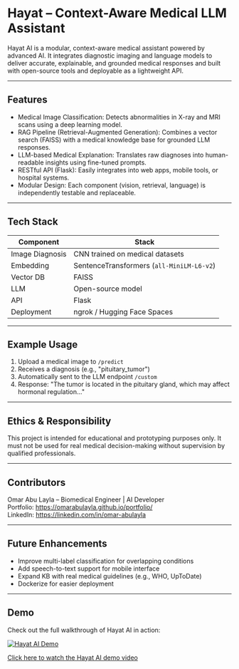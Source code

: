 # Hayat – Context-Aware Medical LLM Assistant

Hayat AI is a modular, context-aware medical assistant powered by advanced AI. It integrates diagnostic imaging and language models to deliver accurate, explainable, and grounded medical responses and built with open-source tools and deployable as a lightweight API.

---

## Features

- Medical Image Classification: Detects abnormalities in X-ray and MRI scans using a deep learning model.
- RAG Pipeline (Retrieval-Augmented Generation): Combines a vector search (FAISS) with a medical knowledge base for grounded LLM responses.
- LLM-based Medical Explanation: Translates raw diagnoses into human-readable insights using fine-tuned prompts.
- RESTful API (Flask): Easily integrates into web apps, mobile tools, or hospital systems.
- Modular Design: Each component (vision, retrieval, language) is independently testable and replaceable.

---

## Tech Stack

Component                | Stack
------------------------|-------------------------------
Image Diagnosis         | CNN trained on medical datasets
Embedding               | SentenceTransformers (`all-MiniLM-L6-v2`)
Vector DB               | FAISS
LLM                     | Open-source model
API                     | Flask
Deployment              | ngrok / Hugging Face Spaces

---

## Example Usage

1. Upload a medical image to `/predict`
2. Receives a diagnosis (e.g., "pituitary_tumor")
3. Automatically sent to the LLM endpoint `/custom`
4. Response: "The tumor is located in the pituitary gland, which may affect hormonal regulation..."

---

## Ethics & Responsibility

This project is intended for educational and prototyping purposes only. It must not be used for real medical decision-making without supervision by qualified professionals.

---

## Contributors

Omar Abu Layla – Biomedical Engineer | AI Developer  
Portfolio: https://omarabulayla.github.io/portfolio/  
LinkedIn: https://linkedin.com/in/omar-abulayla

---

## Future Enhancements

- Improve multi-label classification for overlapping conditions
- Add speech-to-text support for mobile interface
- Expand KB with real medical guidelines (e.g., WHO, UpToDate)
- Dockerize for easier deployment

---
## Demo

Check out the full walkthrough of Hayat AI in action:

[![Hayat AI Demo](https://img.youtube.com/vi/0/0.jpg)](https://youtu.be/7dbw4ZcwMBM)

 [Click here to watch the Hayat AI demo video](https://youtu.be/7dbw4ZcwMBM)

